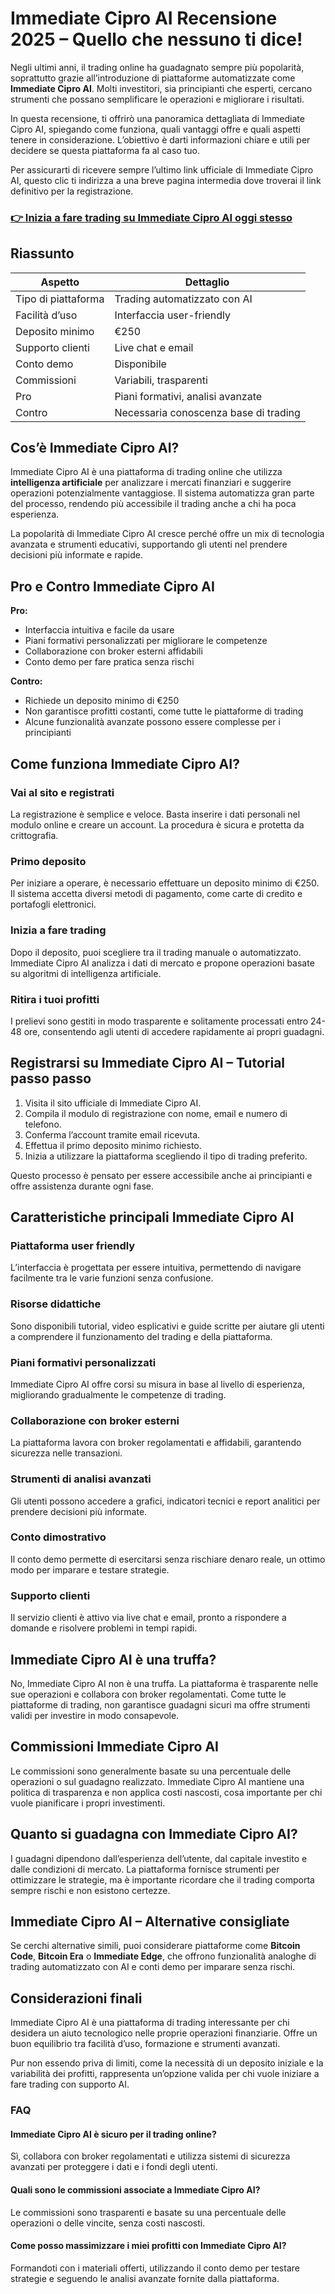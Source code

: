 # Immediate Cipro AI Recensione 2025 – Quello che nessuno ti dice!
 

Negli ultimi anni, il trading online ha guadagnato sempre più popolarità, soprattutto grazie all’introduzione di piattaforme automatizzate come **Immediate Cipro AI**. Molti investitori, sia principianti che esperti, cercano strumenti che possano semplificare le operazioni e migliorare i risultati.

In questa recensione, ti offrirò una panoramica dettagliata di Immediate Cipro AI, spiegando come funziona, quali vantaggi offre e quali aspetti tenere in considerazione. L’obiettivo è darti informazioni chiare e utili per decidere se questa piattaforma fa al caso tuo.

Per assicurarti di ricevere sempre l’ultimo link ufficiale di Immediate Cipro AI, questo clic ti indirizza a una breve pagina intermedia dove troverai il link definitivo per la registrazione.

### [👉 Inizia a fare trading su Immediate Cipro AI oggi stesso](https://github.com/BruceWynn5241/gulp/blob/master/431it.md)
## Riassunto

| Aspetto                | Dettaglio                              |
|------------------------|--------------------------------------|
| Tipo di piattaforma     | Trading automatizzato con AI          |
| Facilità d’uso         | Interfaccia user-friendly             |
| Deposito minimo        | €250                                 |
| Supporto clienti       | Live chat e email                     |
| Conto demo             | Disponibile                          |
| Commissioni            | Variabili, trasparenti                |
| Pro                   | Piani formativi, analisi avanzate    |
| Contro                 | Necessaria conoscenza base di trading |

## Cos’è Immediate Cipro AI?

Immediate Cipro AI è una piattaforma di trading online che utilizza **intelligenza artificiale** per analizzare i mercati finanziari e suggerire operazioni potenzialmente vantaggiose. Il sistema automatizza gran parte del processo, rendendo più accessibile il trading anche a chi ha poca esperienza.

La popolarità di Immediate Cipro AI cresce perché offre un mix di tecnologia avanzata e strumenti educativi, supportando gli utenti nel prendere decisioni più informate e rapide.

## Pro e Contro Immediate Cipro AI

**Pro:**

- Interfaccia intuitiva e facile da usare
- Piani formativi personalizzati per migliorare le competenze
- Collaborazione con broker esterni affidabili
- Conto demo per fare pratica senza rischi

**Contro:**

- Richiede un deposito minimo di €250
- Non garantisce profitti costanti, come tutte le piattaforme di trading
- Alcune funzionalità avanzate possono essere complesse per i principianti

## Come funziona Immediate Cipro AI?

### Vai al sito e registrati

La registrazione è semplice e veloce. Basta inserire i dati personali nel modulo online e creare un account. La procedura è sicura e protetta da crittografia.

### Primo deposito

Per iniziare a operare, è necessario effettuare un deposito minimo di €250. Il sistema accetta diversi metodi di pagamento, come carte di credito e portafogli elettronici.

### Inizia a fare trading

Dopo il deposito, puoi scegliere tra il trading manuale o automatizzato. Immediate Cipro AI analizza i dati di mercato e propone operazioni basate su algoritmi di intelligenza artificiale.

### Ritira i tuoi profitti

I prelievi sono gestiti in modo trasparente e solitamente processati entro 24-48 ore, consentendo agli utenti di accedere rapidamente ai propri guadagni.

## Registrarsi su Immediate Cipro AI – Tutorial passo passo

1. Visita il sito ufficiale di Immediate Cipro AI.
2. Compila il modulo di registrazione con nome, email e numero di telefono.
3. Conferma l’account tramite email ricevuta.
4. Effettua il primo deposito minimo richiesto.
5. Inizia a utilizzare la piattaforma scegliendo il tipo di trading preferito.

Questo processo è pensato per essere accessibile anche ai principianti e offre assistenza durante ogni fase.

## Caratteristiche principali Immediate Cipro AI

### Piattaforma user friendly

L’interfaccia è progettata per essere intuitiva, permettendo di navigare facilmente tra le varie funzioni senza confusione.

### Risorse didattiche

Sono disponibili tutorial, video esplicativi e guide scritte per aiutare gli utenti a comprendere il funzionamento del trading e della piattaforma.

### Piani formativi personalizzati

Immediate Cipro AI offre corsi su misura in base al livello di esperienza, migliorando gradualmente le competenze di trading.

### Collaborazione con broker esterni

La piattaforma lavora con broker regolamentati e affidabili, garantendo sicurezza nelle transazioni.

### Strumenti di analisi avanzati

Gli utenti possono accedere a grafici, indicatori tecnici e report analitici per prendere decisioni più informate.

### Conto dimostrativo

Il conto demo permette di esercitarsi senza rischiare denaro reale, un ottimo modo per imparare e testare strategie.

### Supporto clienti

Il servizio clienti è attivo via live chat e email, pronto a rispondere a domande e risolvere problemi in tempi rapidi.

## Immediate Cipro AI è una truffa?

No, Immediate Cipro AI non è una truffa. La piattaforma è trasparente nelle sue operazioni e collabora con broker regolamentati. Come tutte le piattaforme di trading, non garantisce guadagni sicuri ma offre strumenti validi per investire in modo consapevole.

## Commissioni Immediate Cipro AI

Le commissioni sono generalmente basate su una percentuale delle operazioni o sul guadagno realizzato. Immediate Cipro AI mantiene una politica di trasparenza e non applica costi nascosti, cosa importante per chi vuole pianificare i propri investimenti.

## Quanto si guadagna con Immediate Cipro AI?

I guadagni dipendono dall’esperienza dell’utente, dal capitale investito e dalle condizioni di mercato. La piattaforma fornisce strumenti per ottimizzare le strategie, ma è importante ricordare che il trading comporta sempre rischi e non esistono certezze.

## Immediate Cipro AI – Alternative consigliate

Se cerchi alternative simili, puoi considerare piattaforme come **Bitcoin Code**, **Bitcoin Era** o **Immediate Edge**, che offrono funzionalità analoghe di trading automatizzato con AI e conti demo per imparare senza rischi.

## Considerazioni finali

Immediate Cipro AI è una piattaforma di trading interessante per chi desidera un aiuto tecnologico nelle proprie operazioni finanziarie. Offre un buon equilibrio tra facilità d’uso, formazione e strumenti avanzati.

Pur non essendo priva di limiti, come la necessità di un deposito iniziale e la variabilità dei profitti, rappresenta un’opzione valida per chi vuole iniziare a fare trading con supporto AI.

### FAQ

#### Immediate Cipro AI è sicuro per il trading online?

Sì, collabora con broker regolamentati e utilizza sistemi di sicurezza avanzati per proteggere i dati e i fondi degli utenti.

#### Quali sono le commissioni associate a Immediate Cipro AI?

Le commissioni sono trasparenti e basate su una percentuale delle operazioni o delle vincite, senza costi nascosti.

#### Come posso massimizzare i miei profitti con Immediate Cipro AI?

Formandoti con i materiali offerti, utilizzando il conto demo per testare strategie e seguendo le analisi avanzate fornite dalla piattaforma.